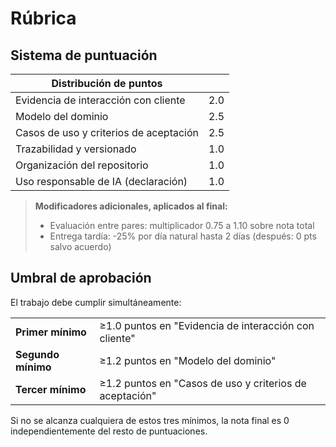 # Rúbrica

## Sistema de puntuación

<div align=center>

|Distribución de puntos||
|-|-|
Evidencia de interacción con cliente|2.0
Modelo del dominio|2.5
Casos de uso y criterios de aceptación|2.5
Trazabilidad y versionado|1.0
Organización del repositorio|1.0
Uso responsable de IA (declaración)|1.0

</div>

>**Modificadores adicionales, aplicados al final:**
>
>- Evaluación entre pares: multiplicador 0.75 a 1.10 sobre nota total
>- Entrega tardía: -25% por día natural hasta 2 días (después: 0 pts salvo acuerdo)

## Umbral de aprobación

El trabajo debe cumplir simultáneamente:

<div align=center>


|||
|-|-|
**Primer  mínimo**|≥1.0 puntos en "Evidencia de interacción con cliente"
**Segundo  mínimo**|≥1.2 puntos en "Modelo del dominio"
**Tercer  mínimo**|≥1.2 puntos en "Casos de uso y criterios de aceptación"

</div>

Si no se alcanza cualquiera de estos tres mínimos, la nota final es 0 independientemente del resto de puntuaciones.
